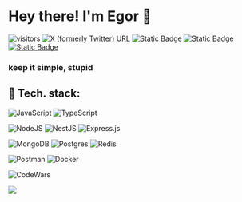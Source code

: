 # Hey there! I'm Egor 👋
![visitors](https://visitor-badge.laobi.icu/badge?page_id=EgorIvin.EgorIvin) 
[![X (formerly Twitter) URL](https://img.shields.io/twitter/url?url=https%3A%2F%2Ftwitter.com%2Ftheclockk&style=flat&logo=twitter&label=Twitter&link=%5Bhttps%3A%2F%2Ftwitter.com%2Ftheclockk%5D)](https://twitter.com/theclockk)
[![Static Badge](https://img.shields.io/badge/LinkedIn---?logo=linkedin&color=blue)](https://www.linkedin.com/in/ivinegor/)
[![Static Badge](https://img.shields.io/badge/%40renivi---?logo=telegram&color=blue)](https://t.me/renivi)
[![Static Badge](https://img.shields.io/badge/ivinegor88%40gmail.com---?logo=gmail&color=gray)]()

### keep it simple, stupid 

## 🔧 Tech. stack: 

![JavaScript](https://img.shields.io/badge/javascript-%23323330.svg?style=for-the-badge&logo=javascript&logoColor=%23F7DF1E)
![TypeScript](https://img.shields.io/badge/typescript-%23007ACC.svg?style=for-the-badge&logo=typescript&logoColor=white)


![NodeJS](https://img.shields.io/badge/node.js-6DA55F?style=for-the-badge&logo=node.js&logoColor=white)
![NestJS](https://img.shields.io/badge/nestjs-%23E0234E.svg?style=for-the-badge&logo=nestjs&logoColor=white)
![Express.js](https://img.shields.io/badge/express.js-%23404d59.svg?style=for-the-badge&logo=express&logoColor=%2361DAFB)


![MongoDB](https://img.shields.io/badge/MongoDB-%234ea94b.svg?style=for-the-badge&logo=mongodb&logoColor=white)
![Postgres](https://img.shields.io/badge/postgres-%23316192.svg?style=for-the-badge&logo=postgresql&logoColor=white)
![Redis](https://img.shields.io/badge/redis-%23DD0031.svg?style=for-the-badge&logo=redis&logoColor=white)


![Postman](https://img.shields.io/badge/Postman-FF6C37?style=for-the-badge&logo=postman&logoColor=white)
![Docker](https://img.shields.io/badge/docker-%230db7ed.svg?style=for-the-badge&logo=docker&logoColor=white)


![CodeWars](https://www.codewars.com/users/renivi/badges/micro)


![](https://github-readme-stats.vercel.app/api?username=renivi-eth&show_icons=true&theme=radical)




